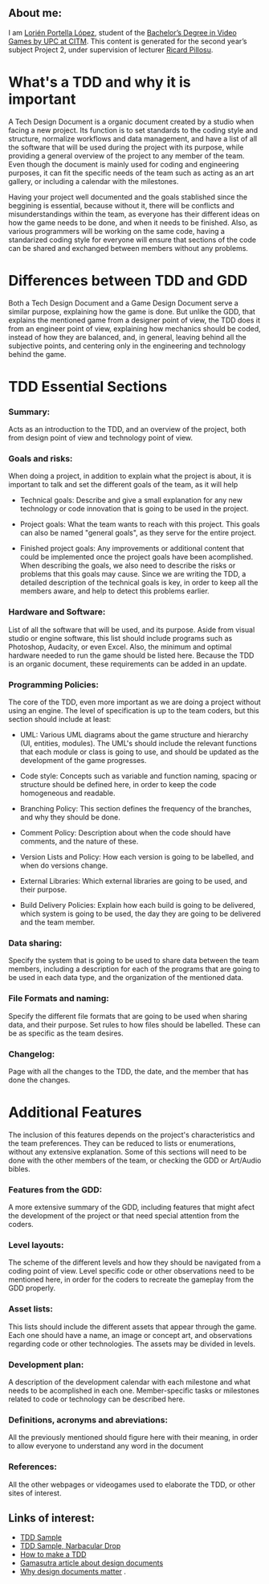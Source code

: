 ## About me:
I am [Lorién Portella López](https://www.linkedin.com/in/lori%C3%A9n-portella-2144b2159/), student of the
[Bachelor’s Degree in Video Games by UPC at CITM](https://www.citm.upc.edu/ing/estudis/graus-videojocs/). This content is generated for the second year’s subject Project 2, under supervision of lecturer [Ricard Pillosu](https://es.linkedin.com/in/ricardpillosu).

# What's a TDD and why it is important

A Tech Design Document is a organic document created by a studio when facing a new project. Its function is to set standards to the coding style and structure, normalize workflows and data management, and have a list of all the software that will be used during the project with its purpose, while providing a general overview of the project to any member of the team. Even though the document is mainly used for coding and engineering purposes, it can fit the specific needs of the team such as acting as an art gallery, or including a calendar with the milestones.

Having your project well documented and the goals stablished since the beggining is essential, because without it, there will be conflicts and misunderstandings within the team, as everyone has their different ideas on how the game needs to be done, and when it needs to be finished. Also, as various programmers will be working on the same code, having a standarized coding style for everyone will ensure that sections of the code can be shared and exchanged between members without any problems.


# Differences between TDD and GDD

Both a Tech Design Document and a Game Design Document serve a similar purpose, explaining how the game is done. But unlike the GDD, that explains the mentioned game from a designer point of view, the TDD does it from an engineer point of view, explaining how mechanics should be coded, instead of how they are balanced, and, in general, leaving behind all the subjective points, and centering only in the engineering and technology behind the game.


# TDD Essential Sections

### Summary:
Acts as an introduction to the TDD, and an overview of the project, both from design point of view and technology point of view.

### Goals and risks: 
When doing a project, in addition to explain what the project is about, it is important to talk and set the different goals of the team, as it will help

- Technical goals: Describe and give a small explanation for any new technology or code innovation that is going to be used in the project.

- Project goals: What the team wants to reach with this project. This goals can also be named "general goals", as they serve for the entire project.

- Finished project goals: Any improvements or additional content that could be implemented once the project goals have been acomplished.
When describing the goals, we also need to describe the risks or problems that this goals may cause. Since we are writing the TDD, a detailed description of the technical goals is key, in order to keep all the members aware, and help to detect this problems earlier.

### Hardware and Software: 
List of all the software that will be used, and its purpose. Aside from visual studio or engine software, this list should include programs such as Photoshop, Audacity, or even Excel. Also, the minimum and optimal hardware needed to run the game should be listed here. Because the TDD is an organic document, these requirements can be added in an update.

### Programming Policies: 
The core of the TDD, even more important as we are doing a project without using an engine. The level of specification is up to the team coders, but this section should include at least: 

  - UML: Various UML diagrams about the game structure and hierarchy (UI, entities, modules). The UML's should include the relevant functions that each module or class is going to use, and should be updated as the development of the game progresses.
  
  - Code style: Concepts such as variable and function naming, spacing or structure should be defined here, in order to keep the code homogeneous and readable.
  
  - Branching Policy: This section defines the frequency of the branches, and why they should be done.
  
  - Comment Policy: Description about when the code should have comments, and the nature of these.
  
  - Version Lists and Policy: How each version is going to be labelled, and when do versions change.
  
  - External Libraries: Which external libraries are going to be used, and their purpose.
  
  - Build Delivery Policies: Explain how each build is going to be delivered, which system is going to be used, the day they are going to be delivered and the team member.


### Data sharing: 
Specify the system that is going to be used to share data between the team members, including a description for each of the programs that are going to be used in each data type, and the organization of the mentioned data.


### File Formats and naming: 
Specify the different file formats that are going to be used when sharing data, and their purpose. Set rules to how files should be labelled. These can be as specific as the team desires. 


### Changelog: 
Page with all the changes to the TDD, the date, and the member that has done the changes.

# Additional Features

The inclusion of this features depends on the project's characteristics and the team preferences. They can be reduced to lists or enumerations, without any extensive explanation. Some of this sections will need to be done with the other members of the team, or checking the GDD or Art/Audio bibles.


### Features from the GDD: 
A more extensive summary of the GDD, including features that might afect the development of the project or that need special attention from the coders.

### Level layouts: 
The scheme of the different levels and how they should be navigated from a coding point of view. Level specific code or other observations need to be mentioned here, in order for the coders to recreate the gameplay from the GDD properly.

### Asset lists: 
This lists should include the different assets that appear through the game. Each one should have a name, an image or concept art, and observations regarding code or other technologies. The assets may be divided in levels.

### Development plan: 
A description of the development calendar with each milestone and what needs to be acomplished in each one. Member-specific tasks or milestones related to code or technology can be described here.

### Definitions, acronyms and abreviations: 
All the previously mentioned should figure here with their meaning, in order to allow everyone to understand any word in the document

### References: 
All the other webpages or videogames used to elaborate the TDD, or other sites of interest.


## Links of interest:
- [TDD Sample](https://computergamesmmu.files.wordpress.com/2012/10/technical-design-document-final.pdf)
- [TDD Sample, Narbacular Drop](https://www.digipen.edu/fileadmin/website_data/gallery/game_websites/NarbacularDrop/documents/narbacular_drop_technical_design_document.pdf)
- [How to make a TDD](https://www.youtube.com/watch?v=iD7s1kqZOGA)
- [Gamasutra article about design documents](https://www.gamasutra.com/view/feature/131818/the_anatomy_of_a_design_document_.php?page=1)
- [Why design documents matter](https://www.toptal.com/freelance/why-design-documents-matter)
.

